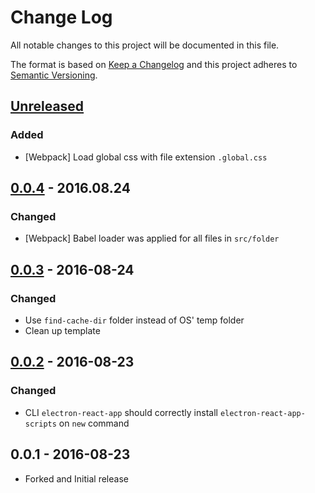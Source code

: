 # Change Log
All notable changes to this project will be documented in this file.

The format is based on [Keep a Changelog](http://keepachangelog.com/)
and this project adheres to [Semantic Versioning](http://semver.org/).

## [Unreleased]
### Added
- [Webpack] Load global css with file extension `.global.css`

## [0.0.4] - 2016.08.24
### Changed
- [Webpack] Babel loader was applied for all files in `src/folder`

## [0.0.3] - 2016-08-24
### Changed
- Use `find-cache-dir` folder instead of OS' temp folder
- Clean up template

## [0.0.2] - 2016-08-23
### Changed
- CLI `electron-react-app` should correctly install `electron-react-app-scripts`
on `new` command

## 0.0.1 - 2016-08-23

- Forked and Initial release

[Unreleased]: https://github.com/thangngoc89/electron-react-app/compare/v0.0.4...HEAD
[0.0.2]: https://github.com/thangngoc89/electron-react-app/compare/v0.0.1...v0.0.2
[0.0.3]: https://github.com/thangngoc89/electron-react-app/compare/v0.0.2...v0.0.3
[0.0.4]: https://github.com/thangngoc89/electron-react-app/compare/v0.0.3...v0.0.4
